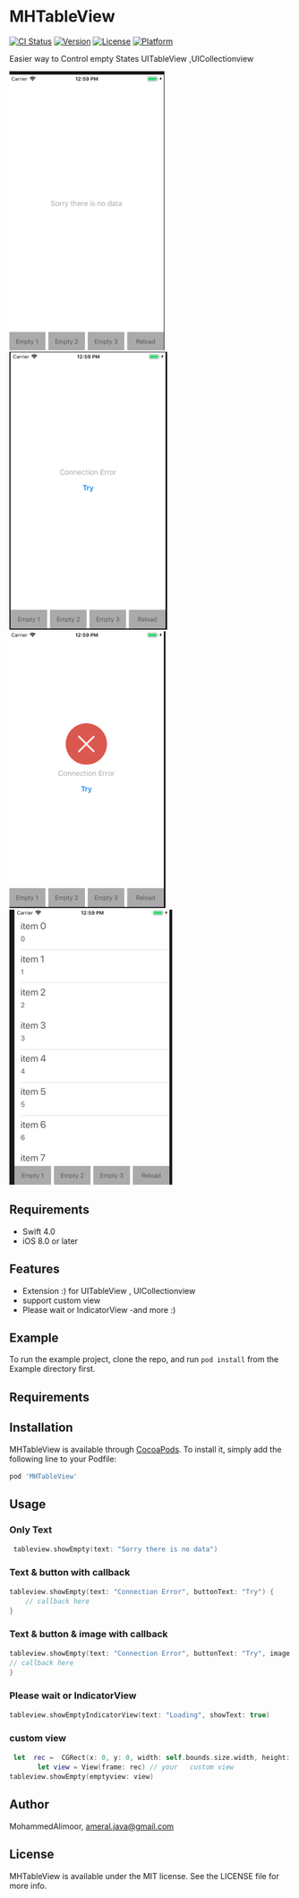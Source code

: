 # MHTableView

[![CI Status](http://img.shields.io/travis/MohammedAlimoor/MHTableView.svg?style=flat)](https://travis-ci.org/MohammedAlimoor/MHTableView)
[![Version](https://img.shields.io/cocoapods/v/MHTableView.svg?style=flat)](http://cocoapods.org/pods/MHTableView)
[![License](https://img.shields.io/cocoapods/l/MHTableView.svg?style=flat)](http://cocoapods.org/pods/MHTableView)
[![Platform](https://img.shields.io/cocoapods/p/MHTableView.svg?style=flat)](http://cocoapods.org/pods/MHTableView)


Easier way to Control empty States UITableView ,UICollectionview

![](https://raw.githubusercontent.com/MohammedAlimoor/MHTableView/master/Screen%20Shot/Screen%20Shot%202018-03-12%20at%2012.59.12%20PM.png) ![](https://raw.githubusercontent.com/MohammedAlimoor/MHTableView/master/Screen%20Shot/Screen%20Shot%202018-03-12%20at%2012.59.19%20PM.png)![](https://raw.githubusercontent.com/MohammedAlimoor/MHTableView/master/Screen%20Shot/Screen%20Shot%202018-03-12%20at%2012.59.28%20PM.png)![](https://raw.githubusercontent.com/MohammedAlimoor/MHTableView/master/Screen%20Shot/Screen%20Shot%202018-03-12%20at%2012.59.34%20PM.png)

## Requirements
- Swift 4.0
- iOS 8.0 or later

## Features
- Extension :) for UITableView , UICollectionview
- support custom view
- Please wait or  IndicatorView
-and more :)


## Example

To run the example project, clone the repo, and run `pod install` from the Example directory first.

## Requirements

## Installation

MHTableView is available through [CocoaPods](http://cocoapods.org). To install
it, simply add the following line to your Podfile:

```ruby
pod 'MHTableView'
```

## Usage
### Only Text
```swift
 tableview.showEmpty(text: "Sorry there is no data")
```

###  Text & button with callback
```swift
tableview.showEmpty(text: "Connection Error", buttonText: "Try") {
    // callback here
}
```

###  Text & button & image with callback
```swift
tableview.showEmpty(text: "Connection Error", buttonText: "Try", image: #imageLiteral(resourceName: "error.png")) {
// callback here
}
```
###  Please wait or  IndicatorView
```swift
tableview.showEmptyIndicatorView(text: "Loading", showText: true)

```

###  custom view
```swift
 let  rec =  CGRect(x: 0, y: 0, width: self.bounds.size.width, height: self.bounds.size.height)
       let view = View(frame: rec) // your   custom view
tableview.showEmpty(emptyview: view)
```
## Author

MohammedAlimoor, ameral.java@gmail.com

## License

MHTableView is available under the MIT license. See the LICENSE file for more info.

